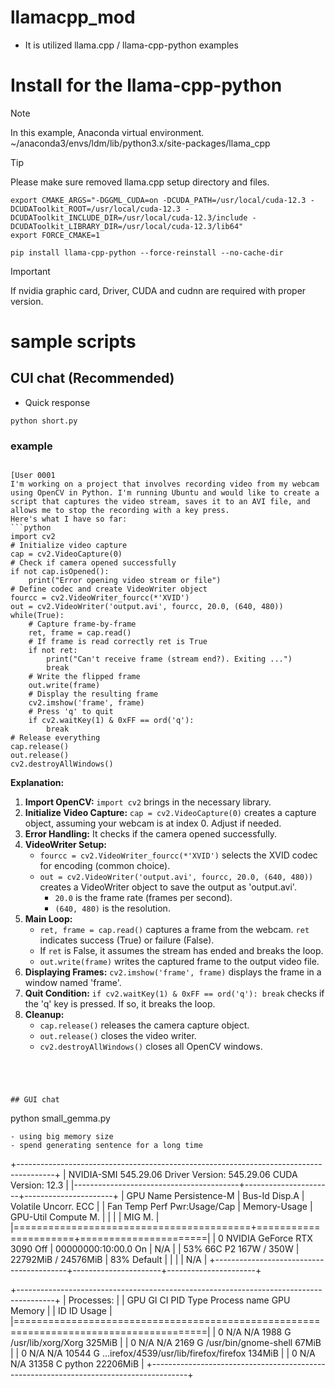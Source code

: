 # llamacpp_mod
- It is utilized llama.cpp / llama-cpp-python  examples

# Install for the llama-cpp-python

> [!NOTE]
> In this example, Anaconda virtual environment.
> ~/anaconda3/envs/ldm/lib/python3.x/site-packages/llama_cpp

> [!TIP]
> Please make sure removed llama.cpp setup directory and files.

```
export CMAKE_ARGS="-DGGML_CUDA=on -DCUDA_PATH=/usr/local/cuda-12.3 -DCUDAToolkit_ROOT=/usr/local/cuda-12.3 -DCUDAToolkit_INCLUDE_DIR=/usr/local/cuda-12.3/include -DCUDAToolkit_LIBRARY_DIR=/usr/local/cuda-12.3/lib64"
export FORCE_CMAKE=1

```
```
pip install llama-cpp-python --force-reinstall --no-cache-dir

```

> [!IMPORTANT]
> If nvidia graphic card, Driver, CUDA and cudnn are required with proper version.

# sample scripts

## CUI chat (Recommended)
- Quick response

```
python short.py

```
### example

```

[User 0001
I'm working on a project that involves recording video from my webcam using OpenCV in Python. I'm running Ubuntu and would like to create a script that captures the video stream, saves it to an AVI file, and allows me to stop the recording with a key press.
Here's what I have so far:
```python
import cv2
# Initialize video capture
cap = cv2.VideoCapture(0)  
# Check if camera opened successfully
if not cap.isOpened():
    print("Error opening video stream or file")
# Define codec and create VideoWriter object
fourcc = cv2.VideoWriter_fourcc(*'XVID')
out = cv2.VideoWriter('output.avi', fourcc, 20.0, (640, 480))
while(True):
    # Capture frame-by-frame
    ret, frame = cap.read()
    # If frame is read correctly ret is True
    if not ret:
        print("Can't receive frame (stream end?). Exiting ...")
        break
    # Write the flipped frame
    out.write(frame)
    # Display the resulting frame
    cv2.imshow('frame', frame)
    # Press 'q' to quit
    if cv2.waitKey(1) & 0xFF == ord('q'):
        break
# Release everything
cap.release()
out.release()
cv2.destroyAllWindows()
```
**Explanation:**
1. **Import OpenCV:** `import cv2` brings in the necessary library.
2. **Initialize Video Capture:** `cap = cv2.VideoCapture(0)` creates a capture object, assuming your webcam is at index 0. Adjust if needed.
3. **Error Handling:** It checks if the camera opened successfully.
4. **VideoWriter Setup:**
   - `fourcc = cv2.VideoWriter_fourcc(*'XVID')` selects the XVID codec for encoding (common choice).
   - `out = cv2.VideoWriter('output.avi', fourcc, 20.0, (640, 480))` creates a VideoWriter object to save the output as 'output.avi'.
     - `20.0` is the frame rate (frames per second).
     - `(640, 480)` is the resolution.
5. **Main Loop:**
   - `ret, frame = cap.read()` captures a frame from the webcam. `ret` indicates success (True) or failure (False).
   - If `ret` is False, it assumes the stream has ended and breaks the loop.
   - `out.write(frame)` writes the captured frame to the output video file.
6. **Displaying Frames:** `cv2.imshow('frame', frame)` displays the frame in a window named 'frame'.
7. **Quit Condition:** `if cv2.waitKey(1) & 0xFF == ord('q'): break` checks if the 'q' key is pressed. If so, it breaks the loop.
8. **Cleanup:**
   - `cap.release()` releases the camera capture object.
   - `out.release()` closes the video writer.
   - `cv2.destroyAllWindows()` closes all OpenCV windows.
```




## GUI chat

```
python small_gemma.py

```
- using big memory size
- spend generating sentence for a long time

```
+---------------------------------------------------------------------------------------+
| NVIDIA-SMI 545.29.06              Driver Version: 545.29.06    CUDA Version: 12.3     |
|-----------------------------------------+----------------------+----------------------+
| GPU  Name                 Persistence-M | Bus-Id        Disp.A | Volatile Uncorr. ECC |
| Fan  Temp   Perf          Pwr:Usage/Cap |         Memory-Usage | GPU-Util  Compute M. |
|                                         |                      |               MIG M. |
|=========================================+======================+======================|
|   0  NVIDIA GeForce RTX 3090        Off | 00000000:10:00.0  On |                  N/A |
| 53%   66C    P2             167W / 350W |  22792MiB / 24576MiB |     83%      Default |
|                                         |                      |                  N/A |
+-----------------------------------------+----------------------+----------------------+
                                                                                         
+---------------------------------------------------------------------------------------+
| Processes:                                                                            |
|  GPU   GI   CI        PID   Type   Process name                            GPU Memory |
|        ID   ID                                                             Usage      |
|=======================================================================================|
|    0   N/A  N/A      1988      G   /usr/lib/xorg/Xorg                          325MiB |
|    0   N/A  N/A      2169      G   /usr/bin/gnome-shell                         67MiB |
|    0   N/A  N/A     10544      G   ...irefox/4539/usr/lib/firefox/firefox      134MiB |
|    0   N/A  N/A     31358      C   python                                    22206MiB |
+---------------------------------------------------------------------------------------+


```

